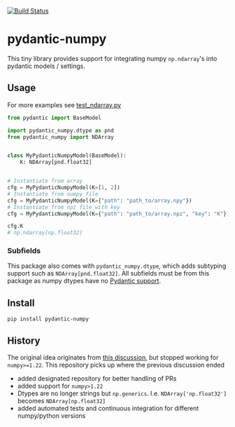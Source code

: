 [![Build Status](https://github.com/cheind/pydantic-numpy/actions/workflows/python-package.yml/badge.svg)](https://github.com/cheind/pydantic-numpy/actions/workflows/python-package.yml)

# pydantic-numpy
This tiny library provides support for integrating numpy `np.ndarray`'s into pydantic models / settings. 

## Usage
For more examples see [test_ndarray.py](./tests/test_ndarray.py)

```python
from pydantic import BaseModel

import pydantic_numpy.dtype as pnd
from pydantic_numpy import NDArray


class MyPydanticNumpyModel(BaseModel):
    K: NDArray[pnd.float32]


# Instantiate from array
cfg = MyPydanticNumpyModel(K=[1, 2])
# Instantiate from numpy file
cfg = MyPydanticNumpyModel(K={"path": "path_to/array.npy"})
# Instantiate from npz file with key
cfg = MyPydanticNumpyModel(K={"path": "path_to/array.npz", "key": "K"})

cfg.K
# np.ndarray[np.float32]
```

### Subfields
This package also comes with `pydantic_numpy.dtype`, which adds subtyping support such as `NDArray[pnd.float32]`. All subfields must be from this package as numpy dtypes have no [Pydantic support](https://pydantic-docs.helpmanual.io/usage/types/#generic-classes-as-types).


## Install
```shell
pip install pydantic-numpy
```

## History
The original idea originates from [this discussion](https://gist.github.com/danielhfrank/00e6b8556eed73fb4053450e602d2434), but stopped working for `numpy>=1.22`. This repository picks up where the previous discussion ended
 - added designated repository for better handling of PRs
 - added support for `numpy>1.22`
 - Dtypes are no longer strings but `np.generics`. I.e. `NDArray['np.float32']` becomes `NDArray[np.float32]`
 - added automated tests and continuous integration for different numpy/python versions
 